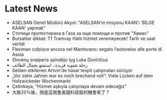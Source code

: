 # Latest News
-  ASELSAN Genel Müdürü Akyol: "ASELSAN'ın misyonu KAAN'ı 'BİLGE KAAN' yapmak"
-  Стотици протестираха в Газа за още помощи и против "Хамас"
-  Bursalılar dikkat: T1 Tramvay Hattı hizmet veremeyecek! Tarih ve saat verildi
-  Fleximan colpisce ancora nel Mantovano: segato l’autovelox alle porte di Asola
-  Slovėnų snaiperis spindėjo lyg Luka Dončičius
-  رحلة شتوية فريدة.. استمتع بجمال الطائف
-  Selden etkilenen Artvin'de hasar tespit çalışmaları sürüyor
-  „Vor zehn Jahren war es noch brechend voll“: Viele Lücken auf dem Holzwickeder Wochenmarkt
-  Çetinkaya, “Hizmet aşkıyla çalışmaya devam edeceğiz”
-  大跌20%後，撈底這兩隻美國科技股的機會來了？
